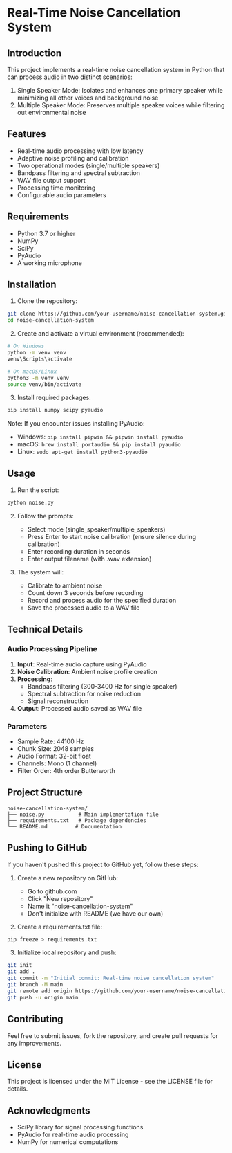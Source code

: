# Real-Time Noise Cancellation System

## Introduction
This project implements a real-time noise cancellation system in Python that can process audio in two distinct scenarios:
1. Single Speaker Mode: Isolates and enhances one primary speaker while minimizing all other voices and background noise
2. Multiple Speaker Mode: Preserves multiple speaker voices while filtering out environmental noise

## Features
- Real-time audio processing with low latency
- Adaptive noise profiling and calibration
- Two operational modes (single/multiple speakers)
- Bandpass filtering and spectral subtraction
- WAV file output support
- Processing time monitoring
- Configurable audio parameters

## Requirements
- Python 3.7 or higher
- NumPy
- SciPy
- PyAudio
- A working microphone

## Installation

1. Clone the repository:
```bash
git clone https://github.com/your-username/noise-cancellation-system.git
cd noise-cancellation-system
```

2. Create and activate a virtual environment (recommended):
```bash
# On Windows
python -m venv venv
venv\Scripts\activate

# On macOS/Linux
python3 -m venv venv
source venv/bin/activate
```

3. Install required packages:
```bash
pip install numpy scipy pyaudio
```

Note: If you encounter issues installing PyAudio:
- Windows: `pip install pipwin && pipwin install pyaudio`
- macOS: `brew install portaudio && pip install pyaudio`
- Linux: `sudo apt-get install python3-pyaudio`

## Usage

1. Run the script:
```bash
python noise.py
```

2. Follow the prompts:
   - Select mode (single_speaker/multiple_speakers)
   - Press Enter to start noise calibration (ensure silence during calibration)
   - Enter recording duration in seconds
   - Enter output filename (with .wav extension)

3. The system will:
   - Calibrate to ambient noise
   - Count down 3 seconds before recording
   - Record and process audio for the specified duration
   - Save the processed audio to a WAV file

## Technical Details

### Audio Processing Pipeline
1. **Input**: Real-time audio capture using PyAudio
2. **Noise Calibration**: Ambient noise profile creation
3. **Processing**:
   - Bandpass filtering (300-3400 Hz for single speaker)
   - Spectral subtraction for noise reduction
   - Signal reconstruction
4. **Output**: Processed audio saved as WAV file

### Parameters
- Sample Rate: 44100 Hz
- Chunk Size: 2048 samples
- Audio Format: 32-bit float
- Channels: Mono (1 channel)
- Filter Order: 4th order Butterworth

## Project Structure
```
noise-cancellation-system/
├── noise.py           # Main implementation file
├── requirements.txt   # Package dependencies
└── README.md         # Documentation
```

## Pushing to GitHub

If you haven't pushed this project to GitHub yet, follow these steps:

1. Create a new repository on GitHub:
   - Go to github.com
   - Click "New repository"
   - Name it "noise-cancellation-system"
   - Don't initialize with README (we have our own)

2. Create a requirements.txt file:
```bash
pip freeze > requirements.txt
```

3. Initialize local repository and push:
```bash
git init
git add .
git commit -m "Initial commit: Real-time noise cancellation system"
git branch -M main
git remote add origin https://github.com/your-username/noise-cancellation-system.git
git push -u origin main
```

## Contributing
Feel free to submit issues, fork the repository, and create pull requests for any improvements.

## License
This project is licensed under the MIT License - see the LICENSE file for details.

## Acknowledgments
- SciPy library for signal processing functions
- PyAudio for real-time audio processing
- NumPy for numerical computations